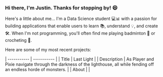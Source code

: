 ### Hi there, I'm Justin. Thanks for stopping by! 😄

Here's a little about me...
I'm a Data Science student 💻📊 with a passion for building applications that enable users to learn 📚, understand 💡, and create 🛠️. When I'm not programming, you'll often find me playing badminton 🏸 or crocheting 🧶.

Here are some of my most recent projects:

| ----------- | ----------- |
| Title | Last Light |
| Description | As Player and Pixie navigate through the darkness of the lighthouse, all while fending off an endless horde of monsters.  |
| About | |

<!--
**Jcssss/Jcssss** is a ✨ _special_ ✨ repository because its `README.md` (this file) appears on your GitHub profile.

Here are some ideas to get you started:

- 🔭 I’m currently working on ...
- 🌱 I’m currently learning ...
- 👯 I’m looking to collaborate on ...
- 🤔 I’m looking for help with ...
- 💬 Ask me about ...
- 📫 How to reach me: ...
- 😄 Pronouns: ...
- ⚡ Fun fact: ...
-->

